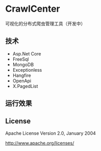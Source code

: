 # CrawlCenter

可视化的分布式爬虫管理工具（开发中）

## 技术

- Asp.Net Core
- FreeSql
- MongoDB
- Exceptionless
- Hangfire
- OpenApi
- X.PagedList

## 运行效果


## License

Apache License Version 2.0, January 2004

http://www.apache.org/licenses/